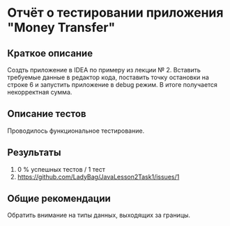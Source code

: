 # Отчёт о тестировании приложения "Money Transfer"

## Краткое описание

Создть приложение в IDEA по примеру из лекции № 2. Вставить требуемые данные в редактор кода, поставить точку остановки на строке 6 
и запустить приложение в debug режим. В итоге получается некорректная сумма.
## Описание тестов

Проводилось функциональное тестирование.

## Результаты

1.  0 % успешных тестов / 1 тест 
2. https://github.com/LadyBag/JavaLesson2Task1/issues/1

## Общие рекомендации

Обратить внимание на типы данных, выходящих за границы.
